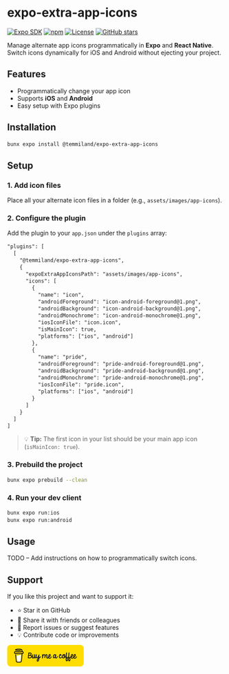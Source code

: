 # expo-extra-app-icons

[![Expo SDK](https://img.shields.io/badge/Expo-SDK%2052+-blue)](https://docs.expo.dev/versions/latest/)
[![npm](https://img.shields.io/npm/v/@temmiland/expo-extra-app-icons)](https://www.npmjs.com/package/@temmiland/expo-extra-app-icons)
[![License](https://img.shields.io/npm/l/@temmiland/expo-extra-app-icons)](https://github.com/temmiland/expo-extra-app-icons/blob/main/LICENSE)
[![GitHub stars](https://img.shields.io/github/stars/temmiland/expo-extra-app-icons?style=social)](https://github.com/temmiland/expo-extra-app-icons/stargazers)

Manage alternate app icons programmatically in **Expo** and **React Native**. Switch icons dynamically for iOS and Android without ejecting your project.

## Features

- Programmatically change your app icon
- Supports **iOS** and **Android**
- Easy setup with Expo plugins

## Installation

```bash
bunx expo install @temmiland/expo-extra-app-icons
````

## Setup

### 1. Add icon files

Place all your alternate icon files in a folder (e.g., `assets/images/app-icons`).

### 2. Configure the plugin

Add the plugin to your `app.json` under the `plugins` array:

```jsonc
"plugins": [
  [
    "@temmiland/expo-extra-app-icons",
    {
      "expoExtraAppIconsPath": "assets/images/app-icons",
      "icons": [
        {
          "name": "icon",
          "androidForeground": "icon-android-foreground@1.png",
          "androidBackground": "icon-android-background@1.png",
          "androidMonochrome": "icon-android-monochrome@1.png",
          "iosIconFile": "icon.icon",
          "isMainIcon": true,
          "platforms": ["ios", "android"]
        },
        {
          "name": "pride",
          "androidForeground": "pride-android-foreground@1.png",
          "androidBackground": "pride-android-background@1.png",
          "androidMonochrome": "pride-android-monochrome@1.png",
          "iosIconFile": "pride.icon",
          "platforms": ["ios", "android"]
        }
      ]
    }
  ]
]
```

> 💡 **Tip:** The first icon in your list should be your main app icon (`isMainIcon: true`).

### 3. Prebuild the project

```bash
bunx expo prebuild --clean
```

### 4. Run your dev client

```bash
bunx expo run:ios
bunx expo run:android
```

## Usage

TODO – Add instructions on how to programmatically switch icons.

## Support

If you like this project and want to support it:

- ⭐ Star it on GitHub
- 🔄 Share it with friends or colleagues
- 🐞 Report issues or suggest features
- 💡 Contribute code or improvements

[![Buy Me A Coffee](https://raw.githubusercontent.com/temmiland/temmiland/refs/heads/main/assets/bmc-button.png)](https://www.buymeacoffee.com/temmiland)
